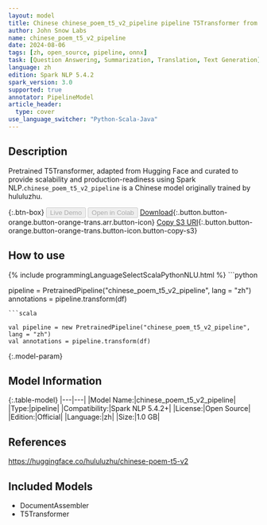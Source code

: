 ```yaml
---
layout: model
title: Chinese chinese_poem_t5_v2_pipeline pipeline T5Transformer from hululuzhu
author: John Snow Labs
name: chinese_poem_t5_v2_pipeline
date: 2024-08-06
tags: [zh, open_source, pipeline, onnx]
task: [Question Answering, Summarization, Translation, Text Generation]
language: zh
edition: Spark NLP 5.4.2
spark_version: 3.0
supported: true
annotator: PipelineModel
article_header:
  type: cover
use_language_switcher: "Python-Scala-Java"
---
```


## Description

Pretrained T5Transformer, adapted from Hugging Face and curated to provide scalability and production-readiness using Spark NLP.`chinese_poem_t5_v2_pipeline` is a Chinese model originally trained by hululuzhu.

{:.btn-box}
<button class="button button-orange" disabled>Live Demo</button>
<button class="button button-orange" disabled>Open in Colab</button>
[Download](https://s3.amazonaws.com/auxdata.johnsnowlabs.com/public/models/chinese_poem_t5_v2_pipeline_zh_5.4.2_3.0_1722911544358.zip){:.button.button-orange.button-orange-trans.arr.button-icon}
[Copy S3 URI](s3://auxdata.johnsnowlabs.com/public/models/chinese_poem_t5_v2_pipeline_zh_5.4.2_3.0_1722911544358.zip){:.button.button-orange.button-orange-trans.button-icon.button-copy-s3}

## How to use



<div class="tabs-box" markdown="1">
{% include programmingLanguageSelectScalaPythonNLU.html %}
```python

pipeline = PretrainedPipeline("chinese_poem_t5_v2_pipeline", lang = "zh")
annotations =  pipeline.transform(df)   

```
```scala

val pipeline = new PretrainedPipeline("chinese_poem_t5_v2_pipeline", lang = "zh")
val annotations = pipeline.transform(df)

```
</div>

{:.model-param}
## Model Information

{:.table-model}
|---|---|
|Model Name:|chinese_poem_t5_v2_pipeline|
|Type:|pipeline|
|Compatibility:|Spark NLP 5.4.2+|
|License:|Open Source|
|Edition:|Official|
|Language:|zh|
|Size:|1.0 GB|

## References

https://huggingface.co/hululuzhu/chinese-poem-t5-v2

## Included Models

- DocumentAssembler
- T5Transformer
